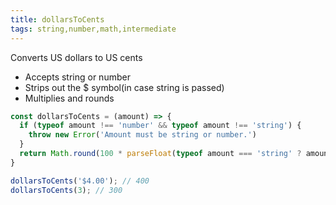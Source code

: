 ```yaml
---
title: dollarsToCents
tags: string,number,math,intermediate
---
```


Converts US dollars to US cents

- Accepts string or number
- Strips out the $ symbol(in case string is passed)
- Multiplies and rounds

```js
const dollarsToCents = (amount) => {
  if (typeof amount !== 'number' && typeof amount !== 'string') {
    throw new Error('Amount must be string or number.')
  }
  return Math.round(100 * parseFloat(typeof amount === 'string' ? amount.replace(/[$,]/g, '') : amount))
}
```

```js
dollarsToCents('$4.00'); // 400
dollarsToCents(3); // 300
```
